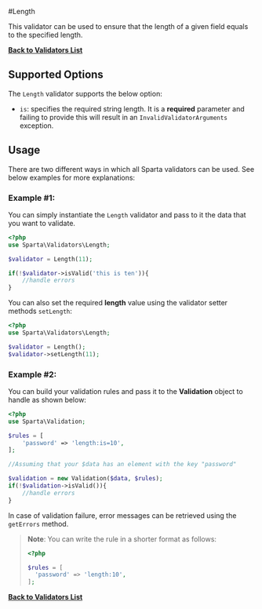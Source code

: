 #Length

This validator can be used to ensure that the length of a given field equals to the specified length. 

[**Back to Validators List**](./reference.md#validators-list)

## Supported Options
The `Length` validator supports the below option:

* `is`: specifies the required string length. It is a __required__ parameter and failing to provide this will result in an `InvalidValidatorArguments` exception.


## Usage
There are two different ways in which all Sparta validators can be used. See below examples for more explanations:


### Example #1:
You can simply instantiate the `Length` validator and pass to it the data that you want to validate. 

```php
<?php
use Sparta\Validators\Length;

$validator = Length(11);

if(!$validator->isValid('this is ten')){ 
	//handle errors
}
```
You can also set the required __length__ value using the validator setter methods `setLength`:
 
```php
<?php
use Sparta\Validators\Length;

$validator = Length();
$validator->setLength(11);

```

### Example #2:
You can build your validation rules and pass it to the __Validation__ object to handle as shown below:

```php
<?php
use Sparta\Validation;

$rules = [
	'password' => 'length:is=10',
];

//Assuming that your $data has an element with the key "password"

$validation = new Validation($data, $rules);
if(!$validation->isValid()){
	//handle errors
}

```
In case of validation failure, error messages can be retrieved using the `getErrors` method.

>__Note__: You can write the rule in a shorter format as follows:
>
>```php
><?php
>
>$rules = [
>	'password' => 'length:10',
>];
>
>```

[**Back to Validators List**](./reference.md#validators-list)
